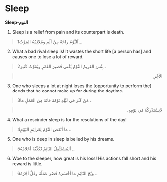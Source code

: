 Sleep
=====

**Sleep-النوم**

1. Sleep is a relief from pain and its counterpart is death.

> 1ـ اَلنَّوْمُ راحَةٌ مِنْ ألَم ومُلائِمُهُ المَوْتُ.

2. What a bad rival sleep is! It wastes the short life [a person has]
and causes one to lose a lot of reward.

> 2ـ بِئْسَ الغَريمُ النَّوْمُ يُفْني قَصيرَ العُمْرِ ويُفَوِّتُ كَثيرَ
<blockquote dir="rtl">
  <p>
الأجْرِ.
  </p>
</blockquote>

3. One who sleeps a lot at night loses the [opportunity to perform the]
deeds that he cannot make up for during the daytime.

> 3ـ مَنْ كَثُرَ في لَيْلِهِ نَوْمُهُ فاتَهُ مِنَ العَمَلِ ما
<blockquote dir="rtl">
  <p>
لايَسْتَدْرِكُهُ في يَوْمِهِ.
  </p>
</blockquote>

4. What a rescinder sleep is for the resolutions of the day!

> 4ـ ما أنْقَضَ النَّوْمَ لِعَزائِمِ اليَوْمِ.

5. One who is deep in sleep is belied by his dreams.

> 5ـ اَلمُسْتَثْقِلُ النّائِمُ تُكَذِّبُهُ أحْلامُهُ.

6. Woe to the sleeper, how great is his loss! His actions fall short and
his reward is little.

> 6ـ وَيْحَ النّائِمِ ما أخْسَرَهُ قَصُرَ عَمَلُهُ وقَلَّ أجْرُهُ.


